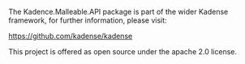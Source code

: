 The Kadence.Malleable.API package is part of the wider Kadense framework, for further information, please visit:

https://github.com/kadense/kadense

This project is offered as open source under the apache 2.0 license.